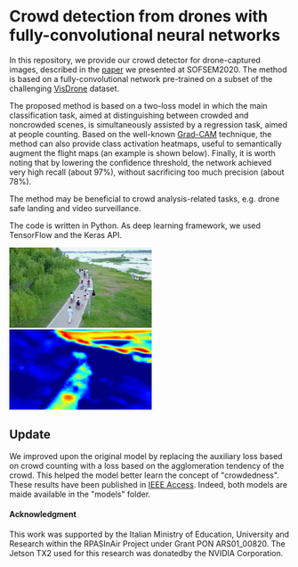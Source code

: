 # Crowd detection from drones with fully-convolutional neural networks

In this repository, we provide our crowd detector for drone-captured images, described in the [paper](https://link.springer.com/chapter/10.1007/978-3-030-38919-2_25) we presented at SOFSEM2020. The method is based on a fully-convolutional network pre-trained on a subset of the challenging [VisDrone](https://github.com/VisDrone) dataset.

The proposed method is based on a two-loss model in which the main classification task, aimed at distinguishing between crowded and noncrowded scenes, is simultaneously assisted by a regression task, aimed at people counting. Based on the well-known [Grad-CAM](https://arxiv.org/abs/1610.02391) technique, the method can also provide class activation heatmaps, useful to semantically augment the flight maps (an example is shown below). Finally, it is worth noting that by lowering the confidence threshold, the network achieved very high recall (about 97%), without sacrificing too much precision (about 78%).

The method may be beneficial to crowd analysis-related tasks, e.g. drone safe landing and video surveillance.

The code is written in Python. As deep learning framework, we used TensorFlow and the Keras API.

<img src="images/image.jpg" width="256" height="auto"/> <img src="heatmaps/heatmap.jpg" width="256" height="auto"/>

## Update

We improved upon the original model by replacing the auxiliary loss based on crowd counting with a loss based on the agglomeration tendency of the crowd. This helped the model better learn the concept of "crowdedness". These results have been published in [IEEE Access](https://ieeexplore.ieee.org/document/9052702). Indeed, both models are maide available in the "models" folder.

#### Acknowledgment

This work was supported by the Italian Ministry of Education, University and Research within the RPASInAir Project under Grant PON ARS01_00820. The Jetson TX2 used for this research was donatedby the NVIDIA Corporation.

